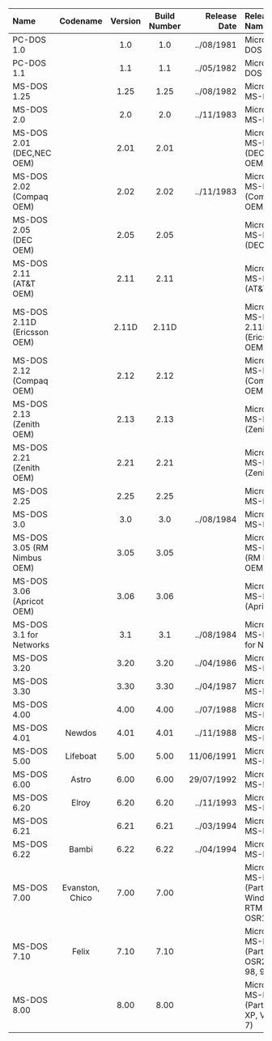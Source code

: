 | Name                                                   | Codename          | Version | Build Number      | Release Date | Release Name                                             |
| :----------------------------------------------------- | :---------------: | :-----: | :---------------: | -----------: | :------------------------------------------------------- |
| PC-DOS 1.0                                             |                   | 1.0     | 1.0               |  ../08/1981  | Microsoft PC-DOS 1.0                                     |
| PC-DOS 1.1                                             |                   | 1.1     | 1.1               |  ../05/1982  | Microsoft PC-DOS 1.1                                     |
| MS-DOS 1.25                                            |                   | 1.25    | 1.25              |  ../08/1982  | Microsoft MS-DOS 1.25                                    |
| MS-DOS 2.0                                             |                   | 2.0     | 2.0               |  ../11/1983  | Microsoft MS-DOS 2.0                                     |
| MS-DOS 2.01  (DEC,NEC OEM)                             |                   | 2.01    | 2.01              |              | Microsoft MS-DOS 2.01 (DEC,NEC OEM)                      |
| MS-DOS 2.02  (Compaq OEM)                              |                   | 2.02    | 2.02              |  ../11/1983  | Microsoft MS-DOS 2.02 (Compaq OEM)                       |
| MS-DOS 2.05  (DEC OEM)                                 |                   | 2.05    | 2.05              |              | Microsoft MS-DOS 2.05 (DEC OEM)                          |
| MS-DOS 2.11  (AT&T OEM)                                |                   | 2.11    | 2.11              |              | Microsoft MS-DOS 2.11 (AT&T OEM)                         |
| MS-DOS 2.11D (Ericsson OEM)                            |                   | 2.11D   | 2.11D             |              | Microsoft MS-DOS 2.11D (Ericsson OEM)                    |
| MS-DOS 2.12  (Compaq OEM)                              |                   | 2.12    | 2.12              |              | Microsoft MS-DOS 2.12 (Compaq OEM)                       |
| MS-DOS 2.13  (Zenith OEM)                              |                   | 2.13    | 2.13              |              | Microsoft MS-DOS 2.13 (Zenith OEM)                       |
| MS-DOS 2.21  (Zenith OEM)                              |                   | 2.21    | 2.21              |              | Microsoft MS-DOS 2.21 (Zenith OEM)                       |
| MS-DOS 2.25                                            |                   | 2.25    | 2.25              |              | Microsoft MS-DOS 2.25                                    |
| MS-DOS 3.0                                             |                   | 3.0     | 3.0               |  ../08/1984  | Microsoft MS-DOS 3.0                                     |
| MS-DOS 3.05  (RM Nimbus OEM)                           |                   | 3.05    | 3.05              |              | Microsoft MS-DOS 3.05 (RM Nimbus OEM)                    |
| MS-DOS 3.06  (Apricot OEM)                             |                   | 3.06    | 3.06              |              | Microsoft MS-DOS 3.06 (Apricot OEM)                      |
| MS-DOS 3.1 for Networks                                |                   | 3.1     | 3.1               |  ../08/1984  | Microsoft MS-DOS 3.1 for Networks                        |
| MS-DOS 3.20                                            |                   | 3.20    | 3.20              |  ../04/1986  | Microsoft MS-DOS 3.20                                    |
| MS-DOS 3.30                                            |                   | 3.30    | 3.30              |  ../04/1987  | Microsoft MS-DOS 3.30                                    |
| MS-DOS 4.00                                            |                   | 4.00    | 4.00              |  ../07/1988  | Microsoft MS-DOS 4.00                                    |
| MS-DOS 4.01                                            | Newdos            | 4.01    | 4.01              |  ../11/1988  | Microsoft MS-DOS 4.01                                    |
| MS-DOS 5.00                                            | Lifeboat          | 5.00    | 5.00              |  11/06/1991  | Microsoft MS-DOS 5.00                                    |
| MS-DOS 6.00                                            | Astro             | 6.00    | 6.00              |  29/07/1992  | Microsoft MS-DOS 6.00                                    |
| MS-DOS 6.20                                            | Elroy             | 6.20    | 6.20              |  ../11/1993  | Microsoft MS-DOS 6.20                                    |
| MS-DOS 6.21                                            |                   | 6.21    | 6.21              |  ../03/1994  | Microsoft MS-DOS 6.21                                    |
| MS-DOS 6.22                                            | Bambi             | 6.22    | 6.22              |  ../04/1994  | Microsoft MS-DOS 6.22                                    |
| MS-DOS 7.00                                            | Evanston, Chico   | 7.00    | 7.00              |              | Microsoft MS-DOS 7.00 (Part of Windows 95 RTM and OSR1)  |
| MS-DOS 7.10                                            | Felix             | 7.10    | 7.10              |              | Microsoft MS-DOS 7.10 (Part of 95 OSR2,OSR2.5, 98, 98SE) |
| MS-DOS 8.00                                            |                   | 8.00    | 8.00              |              | Microsoft MS-DOS 8.00 (Part of ME, XP, Vista and 7)      |